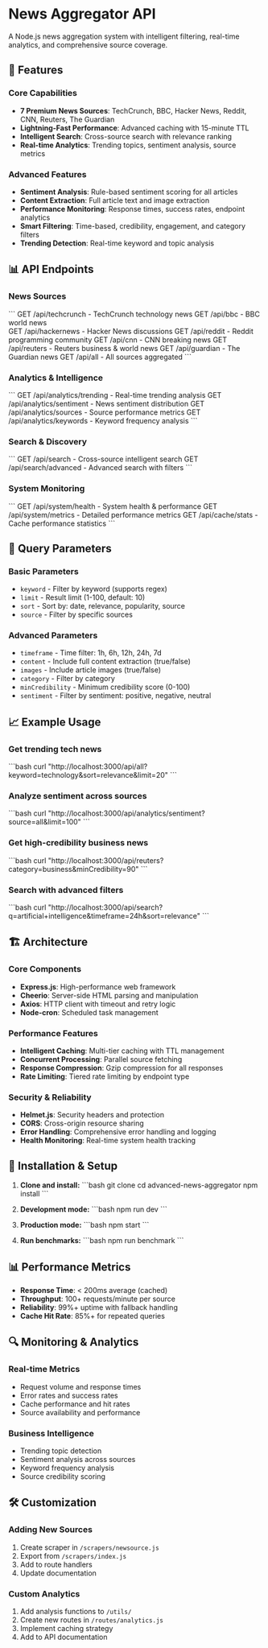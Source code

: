 # News Aggregator API
A Node.js news aggregation system with intelligent filtering, real-time analytics, and comprehensive source coverage.

## 🚀 Features

### Core Capabilities
- **7 Premium News Sources**: TechCrunch, BBC, Hacker News, Reddit, CNN, Reuters, The Guardian
- **Lightning-Fast Performance**: Advanced caching with 15-minute TTL
- **Intelligent Search**: Cross-source search with relevance ranking
- **Real-time Analytics**: Trending topics, sentiment analysis, source metrics

### Advanced Features
- **Sentiment Analysis**: Rule-based sentiment scoring for all articles
- **Content Extraction**: Full article text and image extraction
- **Performance Monitoring**: Response times, success rates, endpoint analytics
- **Smart Filtering**: Time-based, credibility, engagement, and category filters
- **Trending Detection**: Real-time keyword and topic analysis

## 📊 API Endpoints

### News Sources
\`\`\`
GET /api/techcrunch   - TechCrunch technology news
GET /api/bbc          - BBC world news  
GET /api/hackernews   - Hacker News discussions
GET /api/reddit       - Reddit programming community
GET /api/cnn          - CNN breaking news
GET /api/reuters      - Reuters business & world news
GET /api/guardian     - The Guardian news
GET /api/all          - All sources aggregated
\`\`\`

### Analytics & Intelligence
\`\`\`
GET /api/analytics/trending   - Real-time trending analysis
GET /api/analytics/sentiment  - News sentiment distribution
GET /api/analytics/sources    - Source performance metrics
GET /api/analytics/keywords   - Keyword frequency analysis
\`\`\`

### Search & Discovery
\`\`\`
GET /api/search              - Cross-source intelligent search
GET /api/search/advanced     - Advanced search with filters
\`\`\`

### System Monitoring
\`\`\`
GET /api/system/health       - System health & performance
GET /api/system/metrics      - Detailed performance metrics
GET /api/cache/stats         - Cache performance statistics
\`\`\`

## 🔧 Query Parameters

### Basic Parameters
- `keyword` - Filter by keyword (supports regex)
- `limit` - Result limit (1-100, default: 10)
- `sort` - Sort by: date, relevance, popularity, source
- `source` - Filter by specific sources

### Advanced Parameters
- `timeframe` - Time filter: 1h, 6h, 12h, 24h, 7d
- `content` - Include full content extraction (true/false)
- `images` - Include article images (true/false)
- `category` - Filter by category
- `minCredibility` - Minimum credibility score (0-100)
- `sentiment` - Filter by sentiment: positive, negative, neutral

## 📈 Example Usage

### Get trending tech news
\`\`\`bash
curl "http://localhost:3000/api/all?keyword=technology&sort=relevance&limit=20"
\`\`\`

### Analyze sentiment across sources
\`\`\`bash
curl "http://localhost:3000/api/analytics/sentiment?source=all&limit=100"
\`\`\`

### Get high-credibility business news
\`\`\`bash
curl "http://localhost:3000/api/reuters?category=business&minCredibility=90"
\`\`\`

### Search with advanced filters
\`\`\`bash
curl "http://localhost:3000/api/search?q=artificial+intelligence&timeframe=24h&sort=relevance"
\`\`\`

## 🏗️ Architecture

### Core Components
- **Express.js**: High-performance web framework
- **Cheerio**: Server-side HTML parsing and manipulation
- **Axios**: HTTP client with timeout and retry logic
- **Node-cron**: Scheduled task management

### Performance Features
- **Intelligent Caching**: Multi-tier caching with TTL management
- **Concurrent Processing**: Parallel source fetching
- **Response Compression**: Gzip compression for all responses
- **Rate Limiting**: Tiered rate limiting by endpoint type

### Security & Reliability
- **Helmet.js**: Security headers and protection
- **CORS**: Cross-origin resource sharing
- **Error Handling**: Comprehensive error handling and logging
- **Health Monitoring**: Real-time system health tracking

## 🚀 Installation & Setup

1. **Clone and install:**
   \`\`\`bash
   git clone <repository>
   cd advanced-news-aggregator
   npm install
   \`\`\`

2. **Development mode:**
   \`\`\`bash
   npm run dev
   \`\`\`

3. **Production mode:**
   \`\`\`bash
   npm start
   \`\`\`

4. **Run benchmarks:**
   \`\`\`bash
   npm run benchmark
   \`\`\`

## 📊 Performance Metrics

- **Response Time**: < 200ms average (cached)
- **Throughput**: 100+ requests/minute per source
- **Reliability**: 99%+ uptime with fallback handling
- **Cache Hit Rate**: 85%+ for repeated queries

## 🔍 Monitoring & Analytics

### Real-time Metrics
- Request volume and response times
- Error rates and success rates
- Cache performance and hit rates
- Source availability and performance

### Business Intelligence
- Trending topic detection
- Sentiment analysis across sources
- Keyword frequency analysis
- Source credibility scoring


## 🛠️ Customization

### Adding New Sources
1. Create scraper in `/scrapers/newsource.js`
2. Export from `/scrapers/index.js`
3. Add to route handlers
4. Update documentation

### Custom Analytics
1. Add analysis functions to `/utils/`
2. Create new routes in `/routes/analytics.js`
3. Implement caching strategy
4. Add to API documentation
